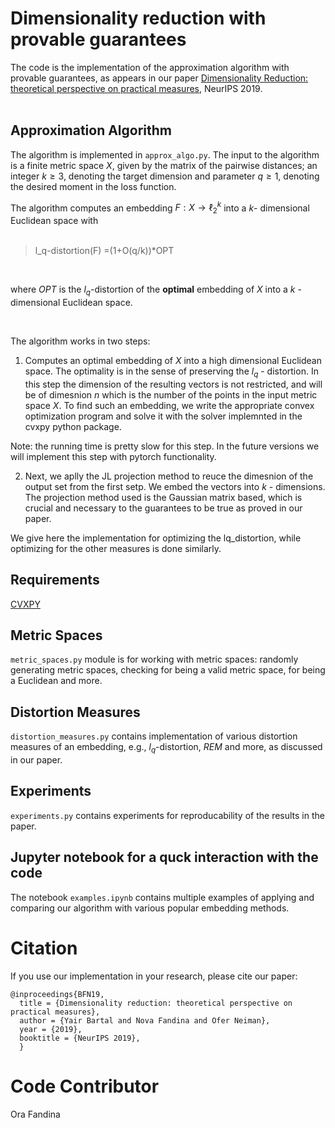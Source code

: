 # Dimensionality reduction with provable guarantees


The code is the implementation of the approximation algorithm with provable guarantees, as appears
in our paper [Dimensionality Reduction: theoretical perspective on practical measures](https://proceedings.neurips.cc/paper/2019/file/94f4ede62112b790c91d5e64fdb09cb8-Paper.pdf), NeurIPS 2019. 
<br>
<br>

## Approximation Algorithm 

The algorithm is implemented in `approx_algo.py`.
The input to the algorithm is a finite metric space $X$, given by the matrix of the pairwise distances; an integer $k \geq 3$, denoting the target dimension and parameter $q \geq 1$, denoting the desired moment in the loss function. 

The algorithm computes an embedding $F: X \to \ell_2^k$ into a $k$- dimensional Euclidean space with 
<br>
<br>
> l_q-distortion(F) =(1+O(q/k))*OPT

<br>

where $OPT$ is the $l_q$-distortion of the **optimal** embedding of $X$ into a $k$ - dimensional Euclidean space.

<br>  

The algorithm works in two steps: 

1. Computes an optimal embedding of $X$ into a high dimensional Euclidean space. The optimality is in the sense of preserving the $l_q$ - distortion. In this step the dimension of the resulting vectors is not restricted, and will be of dimesnion $n$ which is the number of the points in the input metric space $X$. To find such an embedding, we write the appropriate convex optimization program and solve it with the solver implemnted in the cvxpy python package. 

Note: the running time is pretty slow for this step. In the future versions we will implement this step with pytorch functionality.
   
2. Next, we aplly the JL projection method to reuce the dimesnion of the output set from the first setp. We embed the vectors into $k$ - dimensions. 
   The projection method used is the Gaussian matrix based, which is crucial and necessary to the guarantees to be true as proved in our paper.

We give here the implementation for optimizing the lq_distortion, while optimizing for the other measures is done similarly.

## Requirements

[CVXPY](https://www.cvxpy.org/index.html) 


## Metric Spaces 
`metric_spaces.py` module is for working with metric spaces: randomly generating metric spaces, checking for being a valid metric space, for being a Euclidean and more.

## Distortion Measures
`distortion_measures.py` contains implementation of various distortion measures of an embedding, e.g., $l_q$-distortion, $REM$ and more, as discussed in our paper. 

## Experiments
`experiments.py` contains experiments for reproducability of the results in the paper. 

## Jupyter notebook for a quck interaction with the code 

The notebook `examples.ipynb` contains multiple examples of applying and comparing our algorithm with various popular embedding methods. 



# Citation 
If you use our implementation in your research, please cite our paper:

```
@inproceedings{BFN19,
  title = {Dimensionality reduction: theoretical perspective on practical measures},
  author = {Yair Bartal and Nova Fandina and Ofer Neiman},
  year = {2019},
  booktitle = {NeurIPS 2019},
  }
```




# Code Contributor 
Ora Fandina
